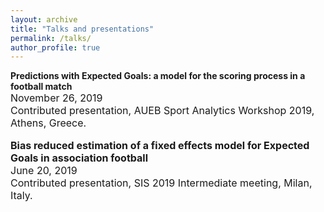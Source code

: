 ```yaml
---
layout: archive
title: "Talks and presentations"
permalink: /talks/
author_profile: true
---  
```

**Predictions with Expected Goals: a model for the scoring process in a football match** <br> <font size="3">November 26, 2019<br>
Contributed presentation, AUEB Sport Analytics Workshop 2019, Athens, Greece.

**Bias reduced estimation of a fixed effects model for Expected Goals in association football** <br> <font size="3">June 20, 2019<br>
Contributed presentation, SIS 2019 Intermediate meeting, Milan, Italy.

